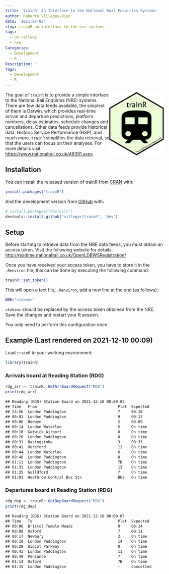 ```yaml
---
title: 'trainR: An Interface to the National Rail Enquiries Systems'
author: Roberto Villegas-Diaz
date: '2021-02-08'
slug: trainR-an-interface-to-the-nre-systems
tags:
  - uk-railway
  - nre
Categories:
  - Development
  - R
Description: ''
Tags:
  - Development
  - R
---
```


<img src="https://raw.githubusercontent.com/villegar/trainR/main/inst/images/logo.png" alt="logo" align="right" height=200px/>

The goal of `trainR` is to provide a simple interface to the 
National Rail Enquiries (NRE) systems. There are few data feeds 
available, the simplest of them is Darwin, which provides real-time 
arrival and departure predictions, platform numbers, delay estimates, 
schedule changes and cancellations. Other data feeds provide historical 
data, Historic Service Performance (HSP), and much more. `trainR` 
simplifies the data retrieval, so that the users can focus on their 
analyses. For more details visit 
https://www.nationalrail.co.uk/46391.aspx.

## Installation

You can install the released version of trainR from [CRAN](https://CRAN.R-project.org) with:

``` r
install.packages("trainR")
```

And the development version from [GitHub](https://github.com/) with:

``` r
# install.packages("devtools")
devtools::install_github("villegar/trainR", "dev")
```

## Setup
Before starting to retrieve data from the NRE data feeds, you must obtain an access token. 
Visit the following website for details: http://realtime.nationalrail.co.uk/OpenLDBWSRegistration/

Once you have received your access token, you have to store it in the `.Renviron` file; this can be 
done by executing the following command:


```r
trainR::set_token()
```

This will open a text file, `.Renviron`, add a new line at the end (as follows):

```bash
NRE="<token>"
```

`<token>` should be replaced by the access token obtained from the NRE. Save the changes and restart 
your R session.

You only need to perform this configuration once.

## Example (Last rendered on 2021-12-10 00:09)

Load `trainR` to your working environment:

```r
library(trainR)
```

### Arrivals board at Reading Station (RDG)


```r
rdg_arr <- trainR::GetArrBoardRequest("RDG")
print(rdg_arr)
```

```
## Reading (RDG) Station Board on 2021-12-10 00:09:02
## Time   From                                    Plat  Expected
## 23:56  London Paddington                       7     00:10
## 00:01  London Paddington                       9     00:13
## 00:06  Bedwyn                                  2     00:09
## 00:14  London Waterloo                         5     On time
## 00:16  Gatwick Airport                         8     On time
## 00:26  London Paddington                       8     On time
## 00:31  Basingstoke                             3     00:33
## 00:41  Hereford                                11    On time
## 00:44  London Waterloo                         6     On time
## 00:48  London Paddington                       8     On time
## 01:11  London Paddington                       7B    On time
## 01:31  London Paddington                       13    On time
## 01:35  Guildford                               7     On time
## 01:03  Heathrow Central Bus Stn                BUS   On time
```

### Departures board at Reading Station (RDG)


```r
rdg_dep <- trainR::GetDepBoardRequest("RDG")
print(rdg_dep)
```

```
## Reading (RDG) Station Board on 2021-12-10 00:09:05
## Time   To                                      Plat  Expected
## 00:06  Bristol Temple Meads                    9     00:14
## 00:08  Oxford                                  7     00:11
## 00:17  Newbury                                 2     On time
## 00:18  London Paddington                       14    On time
## 00:29  Didcot Parkway                          8     On time
## 00:43  London Paddington                       11    On time
## 00:49  Penzance                                7     On time
## 01:14  Oxford                                  7B    On time
## 01:15  London Paddington                       -     Cancelled
```
